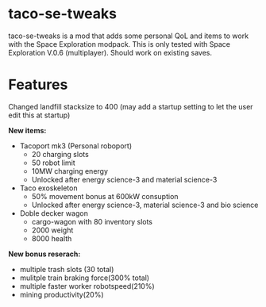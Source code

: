# taco-se-tweaks
taco-se-tweaks is a mod that adds some personal QoL and items to work with the Space Exploration modpack.
This is only tested with Space Exploration V.0.6 (multiplayer).
Should work on existing saves.

# Features
<p>Changed landfill stacksize to 400 (may add a startup setting to let the user edit this at startup)</p>


<b>New items:</b>
  - Tacoport mk3 (Personal roboport)
    - 20 charging slots
    - 50 robot limit
    - 10MW charging energy
    - Unlocked after energy science-3 and material science-3
  - Taco exoskeleton
    - 50% movement bonus at 600kW consuption
    - Unlocked after energy science-3, material science-3 and bio science
  - Doble decker wagon
    - cargo-wagon with 80 inventory slots
    - 2000 weight 
    - 8000 health
      
<b>New bonus reserach:</b>
  - multiple trash slots (30 total)
  - mulitple train braking force(300% total)
  - multiple faster worker robotspeed(210%)
  - mining productivity(20%)

